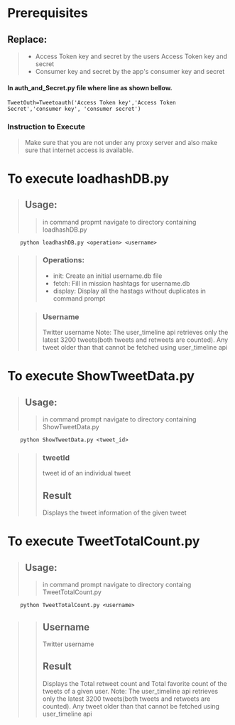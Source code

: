 # Prerequisites

## Replace: 
>*    Access Token key and secret by the users Access Token key and secret
>*    Consumer key and secret by the app's consumer key and secret

####   In auth_and_Secret.py file where line as shown bellow.
    TweetOuth=Tweetoauth('Access Token key','Access Token Secret','consumer key', 'consumer secret')
### Instruction to Execute
>Make sure that you are not under any proxy server and also make sure that internet access is available.

# To execute loadhashDB.py

>## Usage:
>> in command propmt navigate to directory containing loadhashDB.py
>
        python loadhashDB.py <operation> <username>
>>### Operations:
>>* init: Create an initial username.db file
>>* fetch: Fill in mission hashtags for username.db
>>* display: Display all the hastags without duplicates in command prompt
>
>>### Username
>>Twitter username
>> Note: The user_timeline api retrieves only the latest 3200 tweets(both tweets and retweets are counted). Any tweet older than that cannot be fetched using user_timeline api

# To execute ShowTweetData.py

>## Usage:
>> in command prompt navigate to directory containing ShowTweetData.py
>
        python ShowTweetData.py <tweet_id>
>>### tweetId
>> tweet id of an individual tweet
>>## Result
>> Displays the tweet information of the given tweet

# To execute TweetTotalCount.py

>## Usage:
>> in command prompt navigate to directory containg TweetTotalCount.py
>
        python TweetTotalCount.py <username>
>>## Username
>>Twitter username
>>## Result
>> Displays the Total retweet count and Total favorite count of the tweets of a given user.
>> Note: The user_timeline api retrieves only the latest 3200 tweets(both tweets and retweets are counted). Any tweet older than that cannot be fetched using user_timeline api
